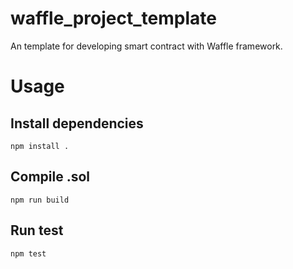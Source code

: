 # waffle_project_template
An template for developing smart contract with Waffle framework.

# Usage
## Install dependencies
```
npm install .
```

## Compile .sol
```
npm run build
```

## Run test
```
npm test
```
